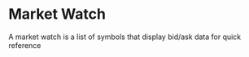 Market Watch
=====
A market watch is a list of symbols that display bid/ask data for quick reference
